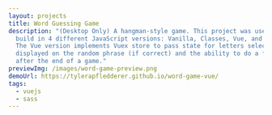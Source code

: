 ```yaml
---
layout: projects
title: Word Guessing Game
description: "(Desktop Only) A hangman-style game. This project was used to
  build in 4 different JavaScript versions: Vanilla, Classes, Vue, and React.
  The Vue version implements Vuex store to pass state for letters selected and
  displayed on the random phrase (if correct) and the ability to do a full reset
  after the end of a game."
previewImg: /images/word-game-preview.png
demoUrl: https://tylerapfledderer.github.io/word-game-vue/
tags:
  - vuejs
  - sass
---
```

